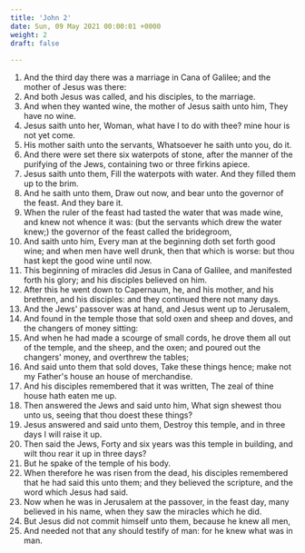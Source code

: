 ```yaml
---
title: 'John 2'
date: Sun, 09 May 2021 00:00:01 +0000
weight: 2
draft: false
  
---
```


1. And the third day there was a marriage in Cana of Galilee; and the mother of Jesus was there:
2. And both Jesus was called, and his disciples, to the marriage.
3. And when they wanted wine, the mother of Jesus saith unto him, They have no wine.
4. Jesus saith unto her, Woman, what have I to do with thee? mine hour is not yet come.
5. His mother saith unto the servants, Whatsoever he saith unto you, do it.
6. And there were set there six waterpots of stone, after the manner of the purifying of the Jews, containing two or three firkins apiece.
7. Jesus saith unto them, Fill the waterpots with water. And they filled them up to the brim.
8. And he saith unto them, Draw out now, and bear unto the governor of the feast. And they bare it.
9. When the ruler of the feast had tasted the water that was made wine, and knew not whence it was: (but the servants which drew the water knew;) the governor of the feast called the bridegroom,
10. And saith unto him, Every man at the beginning doth set forth good wine; and when men have well drunk, then that which is worse: but thou hast kept the good wine until now.
11. This beginning of miracles did Jesus in Cana of Galilee, and manifested forth his glory; and his disciples believed on him.
12. After this he went down to Capernaum, he, and his mother, and his brethren, and his disciples: and they continued there not many days.
13. And the Jews' passover was at hand, and Jesus went up to Jerusalem,
14. And found in the temple those that sold oxen and sheep and doves, and the changers of money sitting:
15. And when he had made a scourge of small cords, he drove them all out of the temple, and the sheep, and the oxen; and poured out the changers' money, and overthrew the tables;
16. And said unto them that sold doves, Take these things hence; make not my Father's house an house of merchandise.
17. And his disciples remembered that it was written, The zeal of thine house hath eaten me up.
18. Then answered the Jews and said unto him, What sign shewest thou unto us, seeing that thou doest these things?
19. Jesus answered and said unto them, Destroy this temple, and in three days I will raise it up.
20. Then said the Jews, Forty and six years was this temple in building, and wilt thou rear it up in three days?
21. But he spake of the temple of his body.
22. When therefore he was risen from the dead, his disciples remembered that he had said this unto them; and they believed the scripture, and the word which Jesus had said.
23. Now when he was in Jerusalem at the passover, in the feast day, many believed in his name, when they saw the miracles which he did.
24. But Jesus did not commit himself unto them, because he knew all men,
25. And needed not that any should testify of man: for he knew what was in man.
